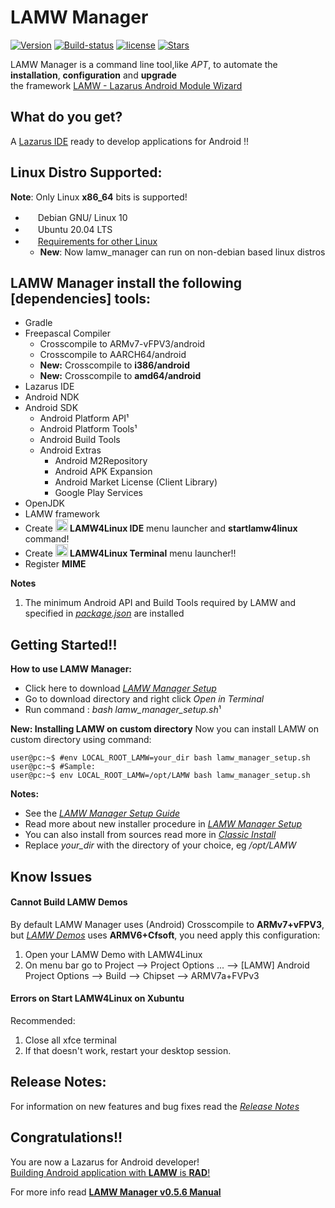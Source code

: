# LAMW Manager


[![Version](https://img.shields.io/badge/Release-v0.5.6-blue)](https://github.com/dosza/LAMWManager-linux/blob/v0.5.x/lamw_manager/docs/release_notes.md#v056---jun-4-2023) [![Build-status](https://img.shields.io/badge/build-stable-brightgreen)](https://github.com/dosza/LAMWManager-linux/releases/download/v0.5.6/lamw_manager_setup.sh) [![license](https://img.shields.io/github/license/dosza/LAMWManager-linux)](https://github.com/dosza/LAMWManager-linux/blob/master/LICENSE) [![Stars](https://img.shields.io/github/stars/dosza/LAMWManager-linux?style=default)](https://github.com/dosza/LAMWManager-linux/stargazers)

LAMW Manager is a command line tool,like *APT*, to automate the **installation**, **configuration** and **upgrade**<br/>the framework [LAMW - Lazarus Android Module Wizard](https://github.com/jmpessoa/lazandroidmodulewizard)


What do you get?
---
A [Lazarus IDE](http://www.lazarus-ide.org) ready to develop applications for Android !!

Linux Distro Supported:
---	
**Note**: Only Linux **x86_64** bits is supported!
<p>
	<ul>
		<li><img src="https://www.debian.org/logos/openlogo-nd.svg" style="width: 16px;"/> Debian GNU/ Linux 10</li>
		<li><img src="https://assets.ubuntu.com/v1/29985a98-ubuntu-logo32.png" style="width: 16px;"/> Ubuntu 20.04 LTS</li>
		<li><img src="https://upload.wikimedia.org/wikipedia/commons/thumb/3/35/Tux.svg/249px-Tux.svg.png" style="width: 16px;"/> <a href="https://github.com/dosza/LAMWManager-linux/blob/master/lamw_manager/docs/other-distros-info.md">Requirements for other Linux</a>
			<ul>
				<li>
					<strong>New</strong>: Now lamw_manager can run on non-debian based linux distros
				</li>
			</ul>
		</li>
	</ul>
</p>


LAMW Manager install the following [dependencies] tools:
---
+	Gradle
+	Freepascal Compiler
	+	Crosscompile to ARMv7-vFPV3/android
	+ 	Crosscompile to AARCH64/android
	+	**New:** Crosscompile to **i386/android**
	+	**New:** Crosscompile to **amd64/android**
+	Lazarus IDE
+	Android NDK
+	Android SDK
	+	Android Platform API¹
	+	Android Platform Tools¹
	+ 	Android Build Tools
	+	Android Extras
		+	Android M2Repository
		+	Android APK Expansion
		+	Android Market License (Client Library)
		+	Google Play Services
+	OpenJDK
+	LAMW framework
+	Create **<img src="https://gitlab.com/freepascal.org/lazarus/lazarus/-/raw/main/images/icons/lazarus_orange.ico" style="width: 20px"/> LAMW4Linux IDE** menu launcher and **startlamw4linux** command!
+	Create **<img src="https://upload.wikimedia.org/wikipedia/commons/thumb/d/da/GNOME_Terminal_icon_2019.svg/240px-GNOME_Terminal_icon_2019.svg.png" style="width: 20px;"/> LAMW4Linux Terminal** menu launcher!!
+	Register **MIME**


**Notes**
1. The minimum Android API and Build Tools required by LAMW and specified in [*package.json*](https://github.com/jmpessoa/lazandroidmodulewizard/blob/master/package.json) are installed 

Getting Started!!
---
**How to use LAMW Manager:**
+	Click here to download [*LAMW Manager Setup*](https://github.com/dosza/LAMWManager-linux/releases/download/v0.5.6/lamw_manager_setup.sh)
+	Go to download directory and right click *Open in Terminal*
+	Run command : *bash lamw_manager_setup.sh*¹


**New: Installing LAMW on custom directory**
Now you  can install LAMW on custom directory using command:


```console 
user@pc:~$ #env LOCAL_ROOT_LAMW=your_dir bash lamw_manager_setup.sh
user@pc:~$ #Sample:
user@pc:~$ env LOCAL_ROOT_LAMW=/opt/LAMW bash lamw_manager_setup.sh
```

**Notes:**
+	See the [*LAMW Manager Setup Guide*](https://drive.google.com/open?id=1B6fvTgJ-W7OS7I4mGCZ4sH0U3GqyAeUg)
+	Read more about new installer procedure in [*LAMW Manager Setup*](https://github.com/dosza/LAMWManager-linux/blob/master/lamw_manager/docs/lamw_manager_setup.md)
+	You can also install from sources read more in [*Classic Install*](https://github.com/dosza/LAMWManager-linux/blob/master/lamw_manager/docs/classic-install.md)
+	Replace *your_dir* with the directory of your choice, eg */opt/LAMW*

Know Issues
---
#### Cannot Build LAMW Demos ####

By default LAMW Manager uses (Android) Crosscompile to **ARMv7+vFPV3**, but [*LAMW Demos*](https://github.com/jmpessoa/lazandroidmodulewizard/tree/master/demos) uses **ARMV6+Cfsoft**, you need apply this configuration:
1.	Open your LAMW Demo with LAMW4Linux
2.	On menu bar go to Project --> Project Options ... --> [LAMW] Android Project Options --> Build --> Chipset --> ARMV7a+FVPv3

#### Errors on Start LAMW4Linux on Xubuntu ####
Recommended: 
1. Close all xfce terminal 
2. If that doesn't work, restart your desktop session.



Release Notes:
---
For information on new features and bug fixes read the [*Release Notes*](https://github.com/dosza/LAMWManager-linux/blob/v0.5.x/lamw_manager/docs/release_notes.md#v056---jun-4-2023)

Congratulations!!
---
You are now a Lazarus for Android developer!</br>[Building Android application with **LAMW** is **RAD**!](https://drive.google.com/open?id=1CeDDpuDfRwYrKpN7VHbossH6GfZUfqjm)

For more info read [**LAMW Manager v0.5.6 Manual**](https://github.com/dosza/LAMWManager-linux/blob/v0.5.x/lamw_manager/docs/man.md)

